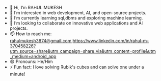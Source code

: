 - 👋 Hi, I’m RAHUL MUKESH
- 👀 I’m interested in web development, AI, and open-source projects.
- 🌱 I’m currently learning sql,dbms and exploring machine learning.
- 💞️ I’m looking to collaborate on innovative web applications and AI projects.
- 📫 How to reach me: rahulmukesh3874@gmail.com,https://www.linkedin.com/in/rahul-m-370458226?utm_source=share&utm_campaign=share_via&utm_content=profile&utm_medium=android_app
- 😄 Pronouns: He/Him
- ⚡ Fun fact: I love solving Rubik's cubes and can solve one under a minute!
